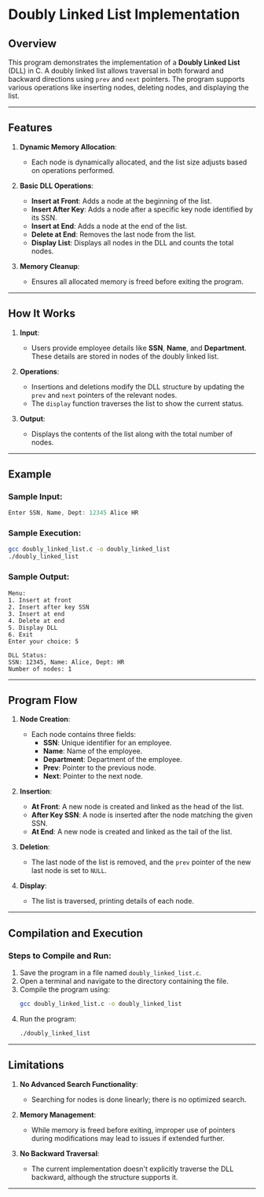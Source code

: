 # Doubly Linked List Implementation

## Overview

This program demonstrates the implementation of a **Doubly Linked List** (DLL) in C. A doubly linked list allows traversal in both forward and backward directions using `prev` and `next` pointers. The program supports various operations like inserting nodes, deleting nodes, and displaying the list.

---

## Features

1. **Dynamic Memory Allocation**:
   - Each node is dynamically allocated, and the list size adjusts based on operations performed.

2. **Basic DLL Operations**:
   - **Insert at Front**: Adds a node at the beginning of the list.
   - **Insert After Key**: Adds a node after a specific key node identified by its SSN.
   - **Insert at End**: Adds a node at the end of the list.
   - **Delete at End**: Removes the last node from the list.
   - **Display List**: Displays all nodes in the DLL and counts the total nodes.

3. **Memory Cleanup**:
   - Ensures all allocated memory is freed before exiting the program.

---

## How It Works

1. **Input**:  
   - Users provide employee details like **SSN**, **Name**, and **Department**. These details are stored in nodes of the doubly linked list.

2. **Operations**:
   - Insertions and deletions modify the DLL structure by updating the `prev` and `next` pointers of the relevant nodes.
   - The `display` function traverses the list to show the current status.

3. **Output**:  
   - Displays the contents of the list along with the total number of nodes.

---

## Example

### Sample Input:
```c
Enter SSN, Name, Dept: 12345 Alice HR
```

### Sample Execution:
```bash
gcc doubly_linked_list.c -o doubly_linked_list
./doubly_linked_list
```

### Sample Output:
```
Menu:
1. Insert at front
2. Insert after key SSN
3. Insert at end
4. Delete at end
5. Display DLL
6. Exit
Enter your choice: 5

DLL Status:
SSN: 12345, Name: Alice, Dept: HR
Number of nodes: 1
```

---

## Program Flow

1. **Node Creation**:
   - Each node contains three fields:
     - **SSN**: Unique identifier for an employee.
     - **Name**: Name of the employee.
     - **Department**: Department of the employee.
     - **Prev**: Pointer to the previous node.
     - **Next**: Pointer to the next node.

2. **Insertion**:
   - **At Front**: A new node is created and linked as the head of the list.
   - **After Key SSN**: A node is inserted after the node matching the given SSN.
   - **At End**: A new node is created and linked as the tail of the list.

3. **Deletion**:
   - The last node of the list is removed, and the `prev` pointer of the new last node is set to `NULL`.

4. **Display**:
   - The list is traversed, printing details of each node.

---

## Compilation and Execution

### Steps to Compile and Run:
1. Save the program in a file named `doubly_linked_list.c`.
2. Open a terminal and navigate to the directory containing the file.
3. Compile the program using:
   ```bash
   gcc doubly_linked_list.c -o doubly_linked_list
   ```
4. Run the program:
   ```bash
   ./doubly_linked_list
   ```

---

## Limitations

1. **No Advanced Search Functionality**:
   - Searching for nodes is done linearly; there is no optimized search.

2. **Memory Management**:
   - While memory is freed before exiting, improper use of pointers during modifications may lead to issues if extended further.

3. **No Backward Traversal**:
   - The current implementation doesn't explicitly traverse the DLL backward, although the structure supports it.

---
